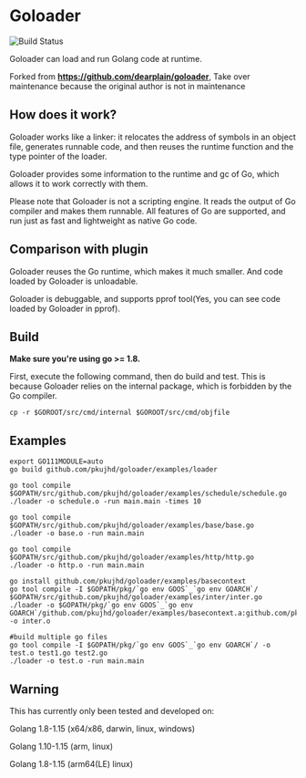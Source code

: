 
# Goloader

![Build Status](https://github.com/pkujhd/goloader/workflows/goloader%20Testing/badge.svg)

Goloader can load and run Golang code at runtime.

Forked from **https://github.com/dearplain/goloader**, Take over maintenance because the original author is not in maintenance

## How does it work?

Goloader works like a linker: it relocates the address of symbols in an object file, generates runnable code, and then reuses the runtime function and the type pointer of the loader.

Goloader provides some information to the runtime and gc of Go, which allows it to work correctly with them.

Please note that Goloader is not a scripting engine. It reads the output of Go compiler and makes them runnable. All features of Go are supported, and run just as fast and lightweight as native Go code.

## Comparison with plugin

Goloader reuses the Go runtime, which makes it much smaller. And code loaded by Goloader is unloadable.

Goloader is debuggable, and supports pprof tool(Yes, you can see code loaded by Goloader in pprof).

## Build

**Make sure you're using go >= 1.8.**

First, execute the following command, then do build and test. This is because Goloader relies on the internal package, which is forbidden by the Go compiler.
```
cp -r $GOROOT/src/cmd/internal $GOROOT/src/cmd/objfile
```

## Examples

```
export GO111MODULE=auto
go build github.com/pkujhd/goloader/examples/loader

go tool compile $GOPATH/src/github.com/pkujhd/goloader/examples/schedule/schedule.go
./loader -o schedule.o -run main.main -times 10

go tool compile $GOPATH/src/github.com/pkujhd/goloader/examples/base/base.go
./loader -o base.o -run main.main

go tool compile $GOPATH/src/github.com/pkujhd/goloader/examples/http/http.go
./loader -o http.o -run main.main

go install github.com/pkujhd/goloader/examples/basecontext
go tool compile -I $GOPATH/pkg/`go env GOOS`_`go env GOARCH`/ $GOPATH/src/github.com/pkujhd/goloader/examples/inter/inter.go
./loader -o $GOPATH/pkg/`go env GOOS`_`go env GOARCH`/github.com/pkujhd/goloader/examples/basecontext.a:github.com/pkujhd/goloader/examples/basecontext -o inter.o

#build multiple go files
go tool compile -I $GOPATH/pkg/`go env GOOS`_`go env GOARCH`/ -o test.o test1.go test2.go
./loader -o test.o -run main.main

```

## Warning

This has currently only been tested and developed on:

Golang 1.8-1.15 (x64/x86, darwin, linux, windows)

Golang 1.10-1.15 (arm, linux)

Golang 1.8-1.15 (arm64(LE) linux)
